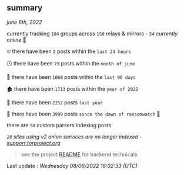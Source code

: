 
## summary
_june 8th, 2022_

currently tracking `104` groups across `150` relays & mirrors - _`54` currently online_ 📡

⏲ there have been `2` posts within the `last 24 hours`

🕓 there have been `79` posts within the `month of june`

📅 there have been `1060` posts within the `last 90 days`

🏚 there have been `1713` posts within the `year of 2022`

🚀 there have been `2252` posts `last year`

🦕 there have been `3999` posts `since the dawn of ransomwatch` 🐣

there are `50` custom parsers indexing posts

_`20` sites using v2 onion services are no longer indexed - [support.torproject.org](https://support.torproject.org/onionservices/v2-deprecation/)_

> see the project [README](https://github.com/jmousqueton/ransomwatch#readme) for backend technicals



Last update : _Wednesday 08/06/2022 18:02:33 (UTC)_

